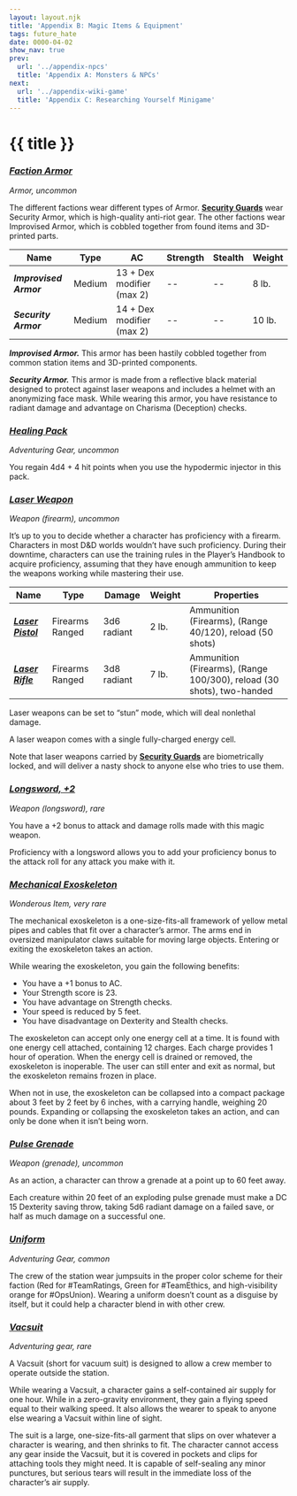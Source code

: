 ```yaml
---
layout: layout.njk
title: 'Appendix B: Magic Items & Equipment'
tags: future_hate
date: 0000-04-02
show_nav: true
prev:
  url: '../appendix-npcs'
  title: 'Appendix A: Monsters & NPCs'
next:
  url: '../appendix-wiki-game'
  title: 'Appendix C: Researching Yourself Minigame'
---
```


# {{ title }}

### [**_Faction Armor_**](#faction-armor)

_Armor, uncommon_

The different factions wear different types of Armor. [**Security Guards**](../appendix-npcs/#security-guard) wear Security Armor, which is high-quality anti-riot gear. The other factions wear Improvised Armor, which is cobbled together from found items and 3D-printed parts.

| Name                   | Type   | AC                        | Strength | Stealth | Weight |
| ---------------------- | ------ | ------------------------- | -------- | ------- | ------ |
| **_Improvised Armor_** | Medium | 13 + Dex modifier (max 2) | --       | --      | 8 lb.  |
| **_Security Armor_**   | Medium | 14 + Dex modifier (max 2) | --       | --      | 10 lb. |

**_Improvised Armor._** This armor has been hastily cobbled together from common station items and 3D-printed components.

**_Security Armor._** This armor is made from a reflective black material designed to protect against laser weapons and includes a helmet with an anonymizing face mask. While wearing this armor, you have resistance to radiant damage and advantage on Charisma (Deception) checks.

### [**_Healing Pack_**](#healing-pack)

_Adventuring Gear, uncommon_

You regain 4d4 + 4 hit points when you use the hypodermic injector in this pack.

### [**_Laser Weapon_**](#laser-weapon)

_Weapon (firearm), uncommon_

It’s up to you to decide whether a character has proficiency with a firearm. Characters in most D&D worlds wouldn’t have such proficiency. During their downtime, characters can use the training rules in the Player’s Handbook to acquire proficiency, assuming that they have enough ammunition to keep the weapons working while mastering their use.

| Name                                                                   | Type            | Damage      | Weight | Properties                                                            |
| ---------------------------------------------------------------------- | --------------- | ----------- | ------ | --------------------------------------------------------------------- |
| [**_Laser Pistol_**](https://www.dndbeyond.com/equipment/laser-pistol) | Firearms Ranged | 3d6 radiant | 2 lb.  | Ammunition (Firearms), (Range 40/120), reload (50 shots)              |
| [**_Laser Rifle_**](https://www.dndbeyond.com/equipment/laser-rifle)   | Firearms Ranged | 3d8 radiant | 7 lb.  | Ammunition (Firearms), (Range 100/300), reload (30 shots), two-handed |

Laser weapons can be set to “stun” mode, which will deal nonlethal damage.

A laser weapon comes with a single fully-charged energy cell.

Note that laser weapons carried by [**Security Guards**](../appendix-npcs/#security-guard) are biometrically locked, and will deliver a nasty shock to anyone else who tries to use them.

### [**_Longsword, +2_**](#longsword%2C-%2B2)

_Weapon (longsword), rare_

You have a +2 bonus to attack and damage rolls made with this magic weapon.

Proficiency with a longsword allows you to add your proficiency bonus to the attack roll for any attack you make with it.

### [**_Mechanical Exoskeleton_**](#mechanical-exoskeleton)

_Wonderous Item, very rare_

The mechanical exoskeleton is a one-size-fits-all framework of yellow metal pipes and cables that fit over a character’s armor. The arms end in oversized manipulator claws suitable for moving large objects. Entering or exiting the exoskeleton takes an action.

While wearing the exoskeleton, you gain the following benefits:

- You have a +1 bonus to AC.
- Your Strength score is 23.
- You have advantage on Strength checks.
- Your speed is reduced by 5 feet.
- You have disadvantage on Dexterity and Stealth checks.

The exoskeleton can accept only one energy cell at a time. It is found with one energy cell attached, containing 12 charges. Each charge provides 1 hour of operation. When the energy cell is drained or removed, the exoskeleton is inoperable. The user can still enter and exit as normal, but the exoskeleton remains frozen in place.

When not in use, the exoskeleton can be collapsed into a compact package about 3 feet by 2 feet by 6 inches, with a carrying handle, weighing 20 pounds. Expanding or collapsing the exoskeleton takes an action, and can only be done when it isn’t being worn.

### [**_Pulse Grenade_**](#pulse-grenade)

_Weapon (grenade), uncommon_

As an action, a character can throw a grenade at a point up to 60 feet away.

Each creature within 20 feet of an exploding pulse grenade must make a DC 15 Dexterity saving throw, taking 5d6 radiant damage on a failed save, or half as much damage on a successful one.

### [**_Uniform_**](#uniform)

_Adventuring Gear, common_

The crew of the station wear jumpsuits in the proper color scheme for their faction (Red for #TeamRatings, Green for #TeamEthics, and high-visibility orange for #OpsUnion). Wearing a uniform doesn’t count as a disguise by itself, but it could help a character blend in with other crew.

### [**_Vacsuit_**](#vacsuit)

_Adventuring gear, rare_

A Vacsuit (short for vacuum suit) is designed to allow a crew member to operate outside the station.

While wearing a Vacsuit, a character gains a self-contained air supply for one hour. While in a zero-gravity environment, they gain a flying speed equal to their walking speed. It also allows the wearer to speak to anyone else wearing a Vacsuit within line of sight.

The suit is a large, one-size-fits-all garment that slips on over whatever a character is wearing, and then shrinks to fit. The character cannot access any gear inside the Vacsuit, but it is covered in pockets and clips for attaching tools they might need. It is capable of self-sealing any minor punctures, but serious tears will result in the immediate loss of the character’s air supply.
